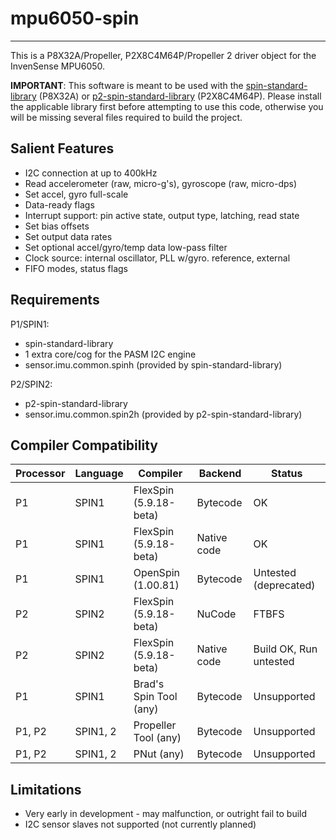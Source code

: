 # mpu6050-spin 
--------------

This is a P8X32A/Propeller, P2X8C4M64P/Propeller 2 driver object for the InvenSense MPU6050.

**IMPORTANT**: This software is meant to be used with the [spin-standard-library](https://github.com/avsa242/spin-standard-library) (P8X32A) or [p2-spin-standard-library](https://github.com/avsa242/p2-spin-standard-library) (P2X8C4M64P). Please install the applicable library first before attempting to use this code, otherwise you will be missing several files required to build the project.

## Salient Features

* I2C connection at up to 400kHz
* Read accelerometer (raw, micro-g's), gyroscope (raw, micro-dps)
* Set accel, gyro full-scale
* Data-ready flags
* Interrupt support: pin active state, output type, latching, read state
* Set bias offsets
* Set output data rates
* Set optional accel/gyro/temp data low-pass filter
* Clock source: internal oscillator, PLL w/gyro. reference, external
* FIFO modes, status flags

## Requirements

P1/SPIN1:
* spin-standard-library
* 1 extra core/cog for the PASM I2C engine
* sensor.imu.common.spinh (provided by spin-standard-library)

P2/SPIN2:
* p2-spin-standard-library
* sensor.imu.common.spin2h (provided by p2-spin-standard-library)

## Compiler Compatibility

| Processor | Language | Compiler               | Backend     | Status                |
|-----------|----------|------------------------|-------------|-----------------------|
| P1        | SPIN1    | FlexSpin (5.9.18-beta) | Bytecode    | OK                    |
| P1        | SPIN1    | FlexSpin (5.9.18-beta) | Native code | OK                    |
| P1        | SPIN1    | OpenSpin (1.00.81)     | Bytecode    | Untested (deprecated) |
| P2        | SPIN2    | FlexSpin (5.9.18-beta) | NuCode      | FTBFS                 |
| P2        | SPIN2    | FlexSpin (5.9.18-beta) | Native code | Build OK, Run untested|
| P1        | SPIN1    | Brad's Spin Tool (any) | Bytecode    | Unsupported           |
| P1, P2    | SPIN1, 2 | Propeller Tool (any)   | Bytecode    | Unsupported           |
| P1, P2    | SPIN1, 2 | PNut (any)             | Bytecode    | Unsupported           |

## Limitations

* Very early in development - may malfunction, or outright fail to build
* I2C sensor slaves not supported (not currently planned)

